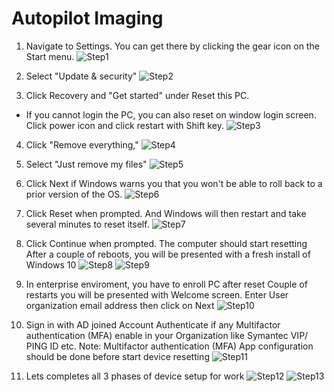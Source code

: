 # Autopilot Imaging

1. Navigate to Settings.  You can get there by clicking the gear icon on the Start menu.
![Step1](./Image/Autopilot/step1.png)

2. Select "Update & security"
![Step2](./Image/Autopilot/step2.png)

3. Click Recovery and "Get started" under Reset this PC.
  * If you cannot login the PC, you can also reset on window login screen. Click power icon and click restart with Shift key. 
![Step3](./Image/Autopilot/step3.png)

4. Click "Remove everything," 
![Step4](./Image/Autopilot/step4.png)

5. Select "Just remove my files" 
![Step5](./Image/Autopilot/step5.png)

6. Click Next if Windows warns you that you won't be able to roll back to a prior version of the OS.
![Step6](./Image/Autopilot/step6.png)

7. Click Reset when prompted. And Windows will then restart and take several minutes to reset itself.
![Step7](./Image/Autopilot/step7.png)

8. Click Continue when prompted.
The computer should start resetting
After a couple of reboots, you will be presented with a fresh install of Windows 10
![Step8](./Image/Autopilot/step8.png)
![Step9](./Image/Autopilot/step9.png)

9. In enterprise enviroment, you have to enroll PC after reset
Couple of restarts you will be presented with Welcome screen.
Enter User organization email address then click on Next
![Step10](./Image/Autopilot/step10.png)

10. Sign in with AD joined Account
Authenticate if any Multifactor authentication (MFA) enable in your Organization like Symantec VIP/ PING ID etc.
Note: Multifactor authentication (MFA) App configuration should be done before start device resetting
![Step11](./Image/Autopilot/step11.png)

11. Lets completes all 3 phases of device setup for work
![Step12](./Image/Autopilot/step12.png)
![Step13](./Image/Autopilot/step13.png)